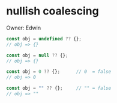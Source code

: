 # nullish coalescing

Owner: Edwin

```jsx
const obj = undefined ?? {};
// obj => {}

const obj = null ?? {};
// obj => {}

const obj = 0 ?? {};      // 0  = false
// obj => 0

const obj = "" ?? {};     // "" = false
// obj => ""
```